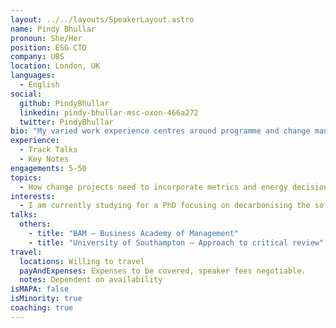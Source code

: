```yaml
---
layout: ../../layouts/SpeakerLayout.astro
name: Pindy Bhullar
pronoun: She/Her
position: ESG CTO
company: UBS
location: London, UK
languages:
  - English
social:
  github: PindyBhullar
  linkedin: pindy-bhullar-msc-oxon-466a272
  twitter: PindyBhullar
bio: "My varied work experience centres around programme and change management, delivering business solutions in technology, transformation and change projects. I am currently working as ESG CTO, determining the ESG technical architecture across the bank incorporating digital and data principles. The scope of ESG metrics is to differentiate between the firm as an operating company and as a financial service provider. I am also a founding member of the Sustainable Technology Guild, which is a group that is focusing on innovative ideas to reduce our energy consumption from operating technology applications. In conjunction with this work its also important that we educate and embed sustainable technology practices in how we deliver and maintain our applications. My interest is becoming sustainable and not wasting vital resources and as a result I have pursued a PhD research program focusing on the decarbonisation of the software project lifecycle. I really enjoy working with likeminded individuals working on solving problems to achieve positive outcomes."
experience:
  - Track Talks
  - Key Notes
engagements: 5-50
topics:
  - How change projects need to incorporate metrics and energy decisions in their planning and execution of projects to enable organisations achieve their climate targets.
interests:
  - I am currently studying for a PhD focusing on decarbonising the software project lifecycle. My interest is to help organisations build sustainable software and to consider all aspects of project delivery. The research will provide a framework and methodology to enable program managers, architects and engineers make the right choices in the planning stages of software delivery.
talks:
  others:
    - title: "BAM – Business Academy of Management"
    - title: "University of Southampton – Approach to critical review"
travel:
  locations: Willing to travel
  payAndExpenses: Expenses to be covered, speaker fees negotiable.
  notes: Dependent on availability
isMAPA: false
isMinority: true
coaching: true
---
```

